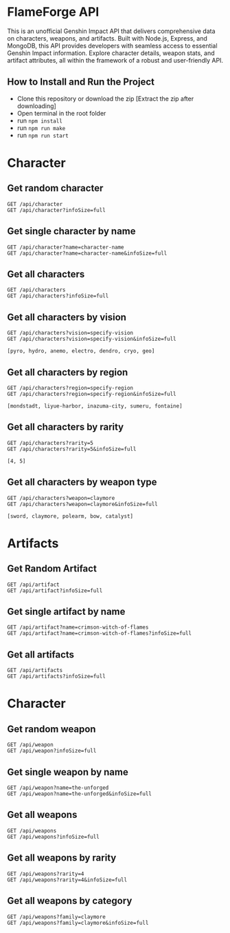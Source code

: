 # FlameForge API

This is an unofficial Genshin Impact API that delivers comprehensive data on characters, weapons, and artifacts. Built with Node.js, Express, and MongoDB, this API provides developers with seamless access to essential Genshin Impact information. Explore character details, weapon stats, and artifact attributes, all within the framework of a robust and user-friendly API.

<!-- Table of Contents -->

## How to Install and Run the Project

- Clone this repository or download the zip [Extract the zip after downloading]
- Open terminal in the root folder
- run ```npm install```
- run ```npm run make```
- run ```npm run start```

# Character

## Get random character

    GET /api/character
    GET /api/character?infoSize=full

## Get single character by name
    
    GET /api/character?name=character-name
    GET /api/character?name=character-name&infoSize=full

## Get all characters

    GET /api/characters
    GET /api/characters?infoSize=full

## Get all characters by vision

    GET /api/characters?vision=specify-vision
    GET /api/characters?vision=specify-vision&infoSize=full

    [pyro, hydro, anemo, electro, dendro, cryo, geo]

## Get all characters by region

    GET /api/characters?region=specify-region
    GET /api/characters?region=specify-region&infoSize=full

    [mondstadt, liyue-harbor, inazuma-city, sumeru, fontaine]

## Get all characters by rarity

    GET /api/characters?rarity=5
    GET /api/characters?rarity=5&infoSize=full

    [4, 5]




## Get all characters by weapon type

    GET /api/characters?weapon=claymore
    GET /api/characters?weapon=claymore&infoSize=full

    [sword, claymore, polearm, bow, catalyst]

# Artifacts

## Get Random Artifact

    GET /api/artifact
    GET /api/artifact?infoSize=full

## Get single artifact by name

    GET /api/artifact?name=crimson-witch-of-flames
    GET /api/artifact?name=crimson-witch-of-flames?infoSize=full

## Get all artifacts

    GET /api/artifacts
    GET /api/artifacts?infoSize=full

# Character

## Get random weapon

    GET /api/weapon
    GET /api/weapon?infoSize=full

## Get single weapon by name

    GET /api/weapon?name=the-unforged
    GET /api/weapon?name=the-unforged&infoSize=full

## Get all weapons 

    GET /api/weapons
    GET /api/weapons?infoSize=full

## Get all weapons by rarity

    GET /api/weapons?rarity=4
    GET /api/weapons?rarity=4&infoSize=full

## Get all weapons by category

    GET /api/weapons?family=claymore
    GET /api/weapons?family=claymore&infoSize=full